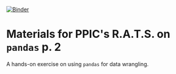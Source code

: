 [![Binder](https://mybinder.org/badge.svg)](https://mybinder.org/v2/gh/chekos/pandas_workshop_2/master?urlpath=%2Flab)
# Materials for PPIC's R.A.T.S. on `pandas` p. 2

A hands-on exercise on using `pandas` for data wrangling.

